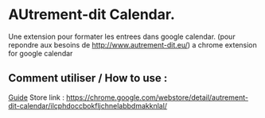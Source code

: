 # AUtrement-dit Calendar.
Une extension pour formater les entrees dans google calendar. (pour repondre aux besoins de http://www.autrement-dit.eu/)
a chrome extension for google calendar 

## Comment utiliser / How to use :
[Guide](https://docs.google.com/presentation/d/1hnuD5ZT2IezLtuAbo1zUbYt2CLuaNf-YmrzAGP8Vxv8/edit?usp=sharing) 
Store link : https://chrome.google.com/webstore/detail/autrement-dit-calendar/ilcphdoccbokfljchnelabbdmakknlal/
